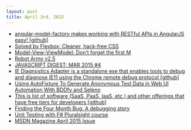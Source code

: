 ```yaml
---
layout: post
title: April 3rd, 2015
---
```


- [angular-model-factory makes working with RESTful APIs in AngularJS easy! [github]](https://github.com/Swimlane/angular-model-factory)
- [Solved by Flexbox: Cleaner, hack-free CSS](https://philipwalton.github.io/solved-by-flexbox/)
- [Model-View-ViewModel: Don't forget the first M](http://blog.shannonlewis.me/2015/03/mvvm/)
- [Robot Army v2.5](http://tech.domain.com.au/2015/04/robot-army-v2-5/)
- [JAVASCRIPT DIGEST: MAR 2015 #4](http://codingrefs.com/javascript-digest-mar-2015-4/)
- [IE Diagnostics Adapter is a standalone exe that enables tools to debug and diagnose IE11 using the Chrome remote debug protocol [github]](https://github.com/Microsoft/IEDiagnosticsAdapter)
- [Using AutoFixture To Generate Anonymous Test Data in Web UI Automation With BDDfy and Seleno](http://dontcodetired.com/blog/post/Using-AutoFixture-To-Generate-Anonymous-Test-Data-in-Web-UI-Automation-With-BDDfy-and-Seleno.aspx)
- [This is list of software (SaaS, PaaS, IaaS, etc.) and other offerings that have free tiers for developers [github]](https://github.com/ripienaar/free-for-dev/blob/master/README.md)
- [Finding the Four Month Bug: A debugging story](http://www.evanjones.ca/jvm-mmap-pause-finding.html)
- [Unit Testing with F# Pluralsight course](http://blog.ploeh.dk/2015/04/02/unit-testing-with-f-pluralsight-course/)
- [MSDN Magazine April 2015 Issue](https://msdn.microsoft.com/en-us/magazine/dn948099.aspx)

